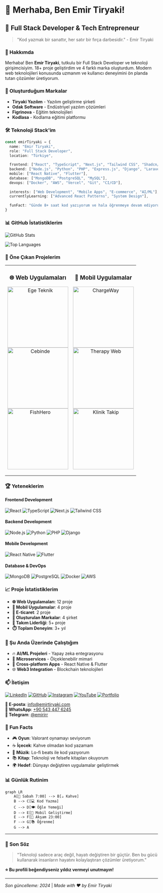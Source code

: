 # 👋 Merhaba, Ben Emir Tiryaki!

## 🚀 Full Stack Developer & Tech Entrepreneur

> "Kod yazmak bir sanattır, her satır bir fırça darbesidir." - Emir Tiryaki

### 🎯 Hakkımda

Merhaba! Ben **Emir Tiryaki**, tutkulu bir Full Stack Developer ve teknoloji girişimcisiyim. 18+ proje geliştirdim ve 4 farklı marka oluşturdum. Modern web teknolojileri konusunda uzmanım ve kullanıcı deneyimini ön planda tutan çözümler üretiyorum.

### 🏢 Oluşturduğum Markalar

- **Tiryaki Yazılım** - Yazılım geliştirme şirketi
- **Odak Software** - Endüstriyel yazılım çözümleri  
- **Figrinova** - Eğitim teknolojileri
- **Kodlasa** - Kodlama eğitimi platformu

### 🛠️ Teknoloji Stack'im

```typescript
const emirTiryaki = {
  name: "Emir Tiryaki",
  role: "Full Stack Developer",
  location: "Türkiye",
  
  frontend: ["React", "TypeScript", "Next.js", "Tailwind CSS", "Shadcn/ui"],
  backend: ["Node.js", "Python", "PHP", "Express.js", "Django", "Laravel"],
  mobile: ["React Native", "Flutter"],
  database: ["MongoDB", "PostgreSQL", "MySQL"],
  devops: ["Docker", "AWS", "Vercel", "Git", "CI/CD"],
  
  interests: ["Web Development", "Mobile Apps", "E-commerce", "AI/ML"],
  currentlyLearning: ["Advanced React Patterns", "System Design"],
  
  funFact: "Günde 8+ saat kod yazıyorum ve hala öğrenmeye devam ediyorum! 🚀"
}
```

### 📊 GitHub İstatistiklerim

![GitHub Stats](https://github-readme-stats.vercel.app/api?username=emirirr&show_icons=true&theme=radical&hide_border=true&bg_color=0D1117&title_color=58A6FF&text_color=FFFFFF&icon_color=58A6FF)

![Top Languages](https://github-readme-stats.vercel.app/api/top-langs/?username=emirirr&layout=compact&theme=radical&hide_border=true&bg_color=0D1117&title_color=58A6FF&text_color=FFFFFF)

### 🎨 Öne Çıkan Projelerim

<table>
  <tr>
    <td width="50%">
      <h3 align="center">🌐 Web Uygulamaları</h3>
      <p align="center">
        <a href="https://egeateknik.com" target="_blank">
          <img src="https://img.shields.io/badge/Ege%20Teknik-Web%20App-blue?style=for-the-badge&logo=react" width="200" alt="Ege Teknik"/>
        </a>
        <br/>
        <a href="https://cebinde.kodlasa.com" target="_blank">
          <img src="https://img.shields.io/badge/Cebinde-Mobile%20Payment-green?style=for-the-badge&logo=react" width="200" alt="Cebinde"/>
        </a>
        <br/>
        <a href="https://fishero.kodlasa.com" target="_blank">
          <img src="https://img.shields.io/badge/FishHero-Fishing%20Platform-orange?style=for-the-badge&logo=react" width="200" alt="FishHero"/>
        </a>
      </p>
    </td>
    <td width="50%">
      <h3 align="center">📱 Mobil Uygulamalar</h3>
      <p align="center">
        <img src="https://img.shields.io/badge/ChargeWay-Charging%20App-purple?style=for-the-badge&logo=react" width="200" alt="ChargeWay"/>
        <br/>
        <img src="https://img.shields.io/badge/Therapy%20Web-Health%20App-red?style=for-the-badge&logo=react" width="200" alt="Therapy Web"/>
        <br/>
        <img src="https://img.shields.io/badge/Klinik%20Takip-Medical%20App-teal?style=for-the-badge&logo=react" width="200" alt="Klinik Takip"/>
      </p>
    </td>
  </tr>
</table>

### 🏆 Yeteneklerim

#### Frontend Development
![React](https://img.shields.io/badge/React-20232A?style=for-the-badge&logo=react&logoColor=61DAFB)
![TypeScript](https://img.shields.io/badge/TypeScript-007ACC?style=for-the-badge&logo=typescript&logoColor=white)
![Next.js](https://img.shields.io/badge/Next.js-000000?style=for-the-badge&logo=next.js&logoColor=white)
![Tailwind CSS](https://img.shields.io/badge/Tailwind_CSS-38B2AC?style=for-the-badge&logo=tailwind-css&logoColor=white)

#### Backend Development
![Node.js](https://img.shields.io/badge/Node.js-43853D?style=for-the-badge&logo=node.js&logoColor=white)
![Python](https://img.shields.io/badge/Python-3776AB?style=for-the-badge&logo=python&logoColor=white)
![PHP](https://img.shields.io/badge/PHP-777BB4?style=for-the-badge&logo=php&logoColor=white)
![Django](https://img.shields.io/badge/Django-092E20?style=for-the-badge&logo=django&logoColor=white)

#### Mobile Development
![React Native](https://img.shields.io/badge/React_Native-20232A?style=for-the-badge&logo=react&logoColor=61DAFB)
![Flutter](https://img.shields.io/badge/Flutter-02569B?style=for-the-badge&logo=flutter&logoColor=white)

#### Database & DevOps
![MongoDB](https://img.shields.io/badge/MongoDB-4EA94B?style=for-the-badge&logo=mongodb&logoColor=white)
![PostgreSQL](https://img.shields.io/badge/PostgreSQL-316192?style=for-the-badge&logo=postgresql&logoColor=white)
![Docker](https://img.shields.io/badge/Docker-2496ED?style=for-the-badge&logo=docker&logoColor=white)
![AWS](https://img.shields.io/badge/AWS-232F3E?style=for-the-badge&logo=amazon-aws&logoColor=white)

### 📈 Proje İstatistiklerim

- **🌐 Web Uygulamaları**: 12 proje
- **📱 Mobil Uygulamalar**: 4 proje  
- **🛒 E-ticaret**: 2 proje
- **🏢 Oluşturulan Markalar**: 4 şirket
- **👥 Takım Liderliği**: 5+ proje
- **⏱️ Toplam Deneyim**: 3+ yıl

### 🎯 Şu Anda Üzerinde Çalıştığım

- 🔥 **AI/ML Projeleri** - Yapay zeka entegrasyonu
- 🚀 **Microservices** - Ölçeklenebilir mimari
- 📱 **Cross-platform Apps** - React Native & Flutter
- 🌐 **Web3 Integration** - Blockchain teknolojileri

### 📫 İletişim

[![LinkedIn](https://img.shields.io/badge/LinkedIn-0077B5?style=for-the-badge&logo=linkedin&logoColor=white)](https://www.linkedin.com/in/emir-tiryaki/)
[![GitHub](https://img.shields.io/badge/GitHub-100000?style=for-the-badge&logo=github&logoColor=white)](https://github.com/emirirr)
[![Instagram](https://img.shields.io/badge/Instagram-E4405F?style=for-the-badge&logo=instagram&logoColor=white)](https://instagram.com/emir.tsx)
[![YouTube](https://img.shields.io/badge/YouTube-FF0000?style=for-the-badge&logo=youtube&logoColor=white)](https://youtube.com/@emirtiryaki)
[![Portfolio](https://img.shields.io/badge/Portfolio-000000?style=for-the-badge&logo=About.me&logoColor=white)](https://emirtiryaki.com)

**📧 E-posta**: info@emirtiryaki.com  
**📱 WhatsApp**: [+90 543 447 6245](https://wa.me/905434476245)  
**💬 Telegram**: [@emirirr](https://t.me/emirirr)

### 🎉 Fun Facts

- 🎮 **Oyun**: Valorant oynamayı seviyorum
- ☕ **İçecek**: Kahve olmadan kod yazamam
- 🎵 **Müzik**: Lo-fi beats ile kod yazıyorum
- 📚 **Kitap**: Teknoloji ve felsefe kitapları okuyorum
- 🌍 **Hedef**: Dünyayı değiştiren uygulamalar geliştirmek

### 📊 Günlük Rutinim

```mermaid
graph LR
    A[🌅 Sabah 7:00] --> B[☕ Kahve]
    B --> C[💻 Kod Yazma]
    C --> D[🍽️ Öğle Yemeği]
    D --> E[📱 Mobil Geliştirme]
    E --> F[🌙 Akşam 23:00]
    F --> G[📚 Öğrenme]
    G --> A
```

---

### 🚀 Son Söz

> "Teknoloji sadece araç değil, hayatı değiştiren bir güçtür. Ben bu gücü kullanarak insanların hayatını kolaylaştıran çözümler üretiyorum."

**⭐ Bu profili beğendiyseniz yıldız vermeyi unutmayın!**

---

*Son güncelleme: 2024* | *Made with ❤️ by Emir Tiryaki* 

